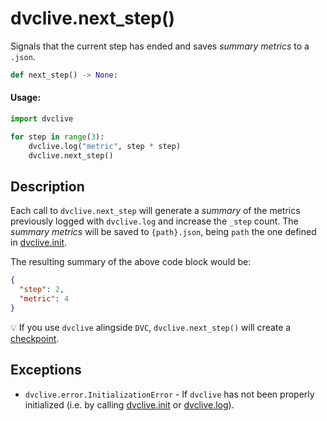 # dvclive.next_step()

Signals that the current step has ended and saves _summary metrics_ to a
`.json`.

```py
def next_step() -> None:
```

#### Usage:

```py
import dvclive

for step in range(3):
    dvclive.log("metric", step * step)
    dvclive.next_step()
```

## Description

Each call to `dvclive.next_step` will generate a _summary_ of the metrics
previously logged with `dvclive.log` and increase the `_step` count. The
_summary metrics_ will be saved to `{path}.json`, being `path` the one defined
in [dvclive.init](/doc/dvclive/api-reference/init).

The resulting summary of the above code block would be:

```json
{
  "step": 2,
  "metric": 4
}
```

💡 If you use `dvclive` alingside `DVC`, `dvclive.next_step()` will create a
[checkpoint](/doc/user-guide/experiment-management/checkpoints).

## Exceptions

- `dvclive.error.InitializationError` - If `dvclive` has not been properly
  initialized (i.e. by calling [dvclive.init](/doc/dvclive/api-reference/init)
  or [dvclive.log](/doc/dvclive/api-reference/log)).
